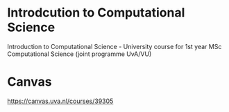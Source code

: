 # Introdcution to Computational Science
Introduction to Computational Science - University course for 1st year MSc Computational Science (joint programme UvA/VU)

# Canvas
https://canvas.uva.nl/courses/39305
